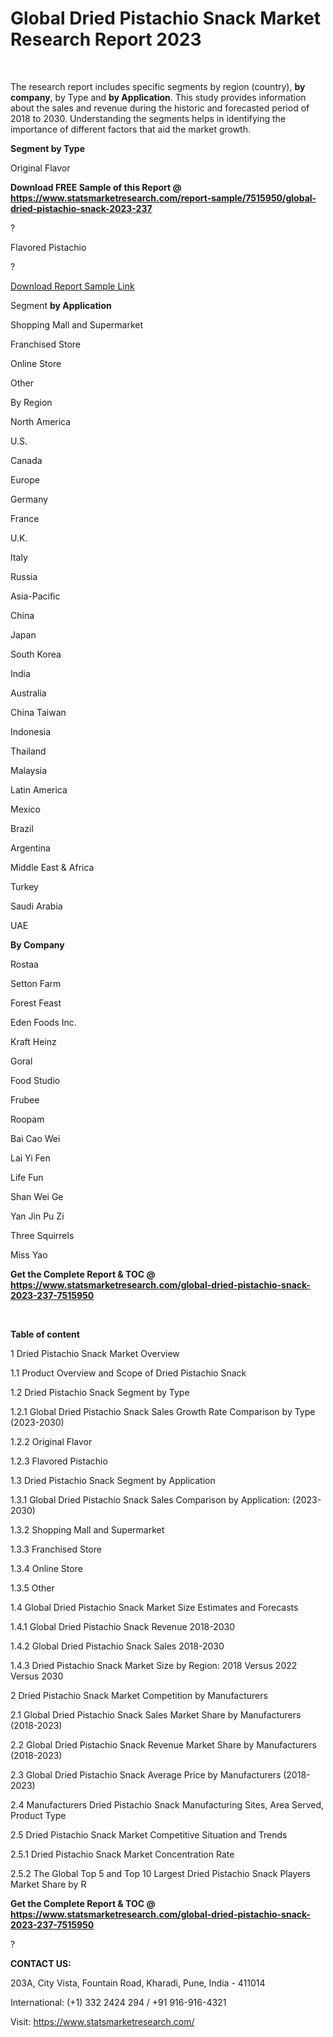 <h1>Global Dried Pistachio Snack Market Research Report 2023</h1><br/><p>The research report includes specific segments by region (country), <strong>by company</strong>, by Type and <strong>by Application</strong>. This study provides information about the sales and revenue during the historic and forecasted period of 2018 to 2030. Understanding the segments helps in identifying the importance of different factors that aid the market growth.</p>
 
 
 
 <p><strong>Segment by Type</strong></p>
 
 
 
 <p>Original Flavor</p>
 
 
 
 <div><b>Download FREE Sample of this Report @ <a href="https://www.statsmarketresearch.com/download-free-sample/7515950/global-dried-pistachio-snack-2023-237">https://www.statsmarketresearch.com/report-sample/7515950/global-dried-pistachio-snack-2023-237</a></b></div>
 
 
 
 <p>? </p>
 
 
 
 <p>Flavored Pistachio</p>
 
 
 
 <p>? </p>
 
 
 
 <p><a href="https://www.statsmarketresearch.com/download-free-sample/7515950/global-dried-pistachio-snack-2023-237">Download Report Sample Link</a></p>
 
 
 
 <p>Segment <strong>by Application</strong></p>
 
 
 
 <p>Shopping Mall and Supermarket</p>
 
 
 
 <p>Franchised Store</p>
 
 
 
 <p>Online Store</p>
 
 
 
 <p>Other</p>
 
 
 
 <p>By Region</p>
 
 
 
 <p>North America</p>
 
 
 
 <p>U.S.</p>
 
 
 
 <p>Canada</p>
 
 
 
 <p>Europe</p>
 
 
 
 <p>Germany</p>
 
 
 
 <p>France</p>
 
 
 
 <p>U.K.</p>
 
 
 
 <p>Italy</p>
 
 
 
 <p>Russia</p>
 
 
 
 <p>Asia-Pacific</p>
 
 
 
 <p>China</p>
 
 
 
 <p>Japan</p>
 
 
 
 <p>South Korea</p>
 
 
 
 <p>India</p>
 
 
 
 <p>Australia</p>
 
 
 
 <p>China Taiwan</p>
 
 
 
 <p>Indonesia</p>
 
 
 
 <p>Thailand</p>
 
 
 
 <p>Malaysia</p>
 
 
 
 <p>Latin America</p>
 
 
 
 <p>Mexico</p>
 
 
 
 <p>Brazil</p>
 
 
 
 <p>Argentina</p>
 
 
 
 <p>Middle East & Africa</p>
 
 
 
 <p>Turkey</p>
 
 
 
 <p>Saudi Arabia</p>
 
 
 
 <p>UAE</p>
 
 
 
 <p><strong>By Company</strong></p>
 
 
 
 <p>Rostaa</p>
 
 
 
 <p>Setton Farm</p>
 
 
 
 <p>Forest Feast</p>
 
 
 
 <p>Eden Foods Inc.</p>
 
 
 
 <p>Kraft Heinz</p>
 
 
 
 <p>Goral</p>
 
 
 
 <p>Food Studio</p>
 
 
 
 <p>Frubee</p>
 
 
 
 <p>Roopam</p>
 
 
 
 <p>Bai Cao Wei</p>
 
 
 
 <p>Lai Yi Fen</p>
 
 
 
 <p>Life Fun</p>
 
 
 
 <p>Shan Wei Ge</p>
 
 
 
 <p>Yan Jin Pu Zi</p>
 
 
 
 <p>Three Squirrels</p>
 
 
 
 <p>Miss Yao</p>
 
 
 
 <div><b>Get the Complete Report & TOC @ <a href="https://www.statsmarketresearch.com/global-dried-pistachio-snack-2023-237-7515950">https://www.statsmarketresearch.com/global-dried-pistachio-snack-2023-237-7515950</a></b></div>
 
 
 
 <p><br />
 
 <b>Table of content</b></p>
 
 
 
 <p>1 Dried Pistachio Snack Market Overview<br />
 
 1.1 Product Overview and Scope of Dried Pistachio Snack<br />
 
 1.2 Dried Pistachio Snack Segment by Type<br />
 
 1.2.1 Global Dried Pistachio Snack Sales Growth Rate Comparison by Type (2023-2030)<br />
 
 1.2.2 Original Flavor<br />
 
 1.2.3 Flavored Pistachio<br />
 
 1.3 Dried Pistachio Snack Segment by Application<br />
 
 1.3.1 Global Dried Pistachio Snack Sales Comparison by Application: (2023-2030)<br />
 
 1.3.2 Shopping Mall and Supermarket<br />
 
 1.3.3 Franchised Store<br />
 
 1.3.4 Online Store<br />
 
 1.3.5 Other<br />
 
 1.4 Global Dried Pistachio Snack Market Size Estimates and Forecasts<br />
 
 1.4.1 Global Dried Pistachio Snack Revenue 2018-2030<br />
 
 1.4.2 Global Dried Pistachio Snack Sales 2018-2030<br />
 
 1.4.3 Dried Pistachio Snack Market Size by Region: 2018 Versus 2022 Versus 2030<br />
 
 2 Dried Pistachio Snack Market Competition by Manufacturers<br />
 
 2.1 Global Dried Pistachio Snack Sales Market Share by Manufacturers (2018-2023)<br />
 
 2.2 Global Dried Pistachio Snack Revenue Market Share by Manufacturers (2018-2023)<br />
 
 2.3 Global Dried Pistachio Snack Average Price by Manufacturers (2018-2023)<br />
 
 2.4 Manufacturers Dried Pistachio Snack Manufacturing Sites, Area Served, Product Type<br />
 
 2.5 Dried Pistachio Snack Market Competitive Situation and Trends<br />
 
 2.5.1 Dried Pistachio Snack Market Concentration Rate<br />
 
 2.5.2 The Global Top 5 and Top 10 Largest Dried Pistachio Snack Players Market Share by R</p>
 
 
 
 <div><b>Get the Complete Report & TOC @ <a href="https://www.statsmarketresearch.com/global-dried-pistachio-snack-2023-237-7515950">https://www.statsmarketresearch.com/global-dried-pistachio-snack-2023-237-7515950</a></b></div>
 
 
 
 <p>? </p>
 
 
 
 <p><b>CONTACT US:</b><br />
 
 203A, City Vista, Fountain Road, Kharadi, Pune, India - 411014<br />
 
 International: (+1) 332 2424 294 / +91 916-916-4321<br />
 
 Visit: <a href="https://www.statsmarketresearch.com/">https://www.statsmarketresearch.com/</a></p>